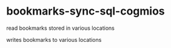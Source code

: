 # bookmarks-sync-sql-cogmios
read bookmarks stored in various locations

writes bookmarks to various locations

